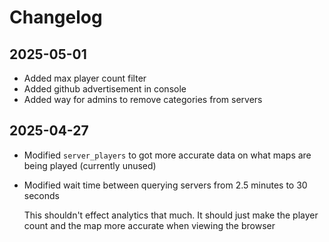 # Changelog

## 2025-05-01

* Added max player count filter
* Added github advertisement in console
* Added way for admins to remove categories from servers


## 2025-04-27

* Modified `server_players` to got more accurate data on what maps are being played (currently unused)
* Modified wait time between querying servers from 2.5 minutes to 30 seconds

  This shouldn't effect analytics that much. It should just make the player
  count and the map more accurate when viewing the browser
